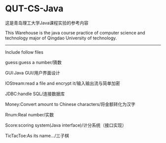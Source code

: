 # QUT-CS-Java

这是青岛理工大学Java课程实验的参考内容

This Warehouse is the java course practice of computer science and technology major of Qingdao University of technology.

---------------------------------------------
Include follow files

guess:guess a number/猜数

GUI:Java GUI/用户界面设计

IOStream:read a file and encrypt it/输入输出流与简单加密

JDBC:handle SQL/连接数据库

Money:Convert amount to Chinese characters/将金额转化为汉字

Rnum:Real number/实数

Score:scoring system(Java interface)/计分系统（接口实现）

TicTacToe:As its name.../三子棋
